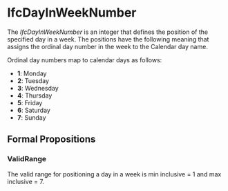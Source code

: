 # IfcDayInWeekNumber

The _IfcDayInWeekNumber_ is an integer that defines the position of the specified day in a week. The positions have the following meaning that assigns the ordinal day number in the week to the Calendar day name.
<!-- end of short definition -->

Ordinal day numbers map to calendar days as follows:

* **1**: Monday
* **2**: Tuesday
* **3**: Wednesday
* **4**: Thursday
* **5**: Friday
* **6**: Saturday
* **7**: Sunday

## Formal Propositions

### ValidRange
The valid range for positioning a day in a week is min inclusive = 1 and max inclusive = 7.
